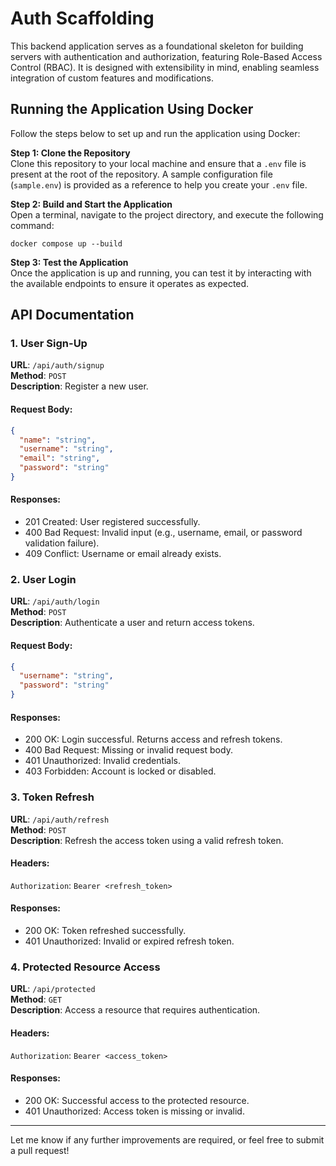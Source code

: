 # Auth Scaffolding

This backend application serves as a foundational skeleton for building servers with authentication and authorization, featuring Role-Based Access Control (RBAC). It is designed with extensibility in mind, enabling seamless integration of custom features and modifications.

## Running the Application Using Docker

Follow the steps below to set up and run the application using Docker:

**Step 1: Clone the Repository**  
Clone this repository to your local machine and ensure that a `.env` file is present at the root of the repository. A sample configuration file (`sample.env`) is provided as a reference to help you create your `.env` file.

**Step 2: Build and Start the Application**  
Open a terminal, navigate to the project directory, and execute the following command:

```Shell
docker compose up --build
```

**Step 3: Test the Application**  
Once the application is up and running, you can test it by interacting with the available endpoints to ensure it operates as expected.

## API Documentation

### 1. **User Sign-Up**

**URL**: `/api/auth/signup`  
**Method**: `POST`  
**Description**: Register a new user.

#### Request Body:

```json
{
  "name": "string",
  "username": "string",
  "email": "string",
  "password": "string"
}
```

#### Responses:

- 201 Created: User registered successfully.
- 400 Bad Request: Invalid input (e.g., username, email, or password validation failure).
- 409 Conflict: Username or email already exists.

### 2. **User Login**

**URL**: `/api/auth/login`  
**Method**: `POST`  
**Description**: Authenticate a user and return access tokens.

#### Request Body:

```json
{
  "username": "string",
  "password": "string"
}
```

#### Responses:

- 200 OK: Login successful. Returns access and refresh tokens.
- 400 Bad Request: Missing or invalid request body.
- 401 Unauthorized: Invalid credentials.
- 403 Forbidden: Account is locked or disabled.

### 3. **Token Refresh**

**URL**: `/api/auth/refresh`  
**Method**: `POST`  
**Description**: Refresh the access token using a valid refresh token.

#### Headers:

`Authorization`: `Bearer <refresh_token>`

#### Responses:

- 200 OK: Token refreshed successfully.
- 401 Unauthorized: Invalid or expired refresh token.

### 4. **Protected Resource Access**

**URL**: `/api/protected`  
**Method**: `GET`  
**Description**: Access a resource that requires authentication.

#### Headers:

`Authorization`: `Bearer <access_token>`

#### Responses:

- 200 OK: Successful access to the protected resource.
- 401 Unauthorized: Access token is missing or invalid.

---

Let me know if any further improvements are required, or feel free to submit a pull request!
